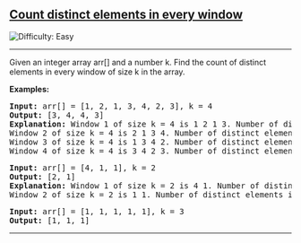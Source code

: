 <h2><a href="https://www.geeksforgeeks.org/problems/count-distinct-elements-in-every-window/1">Count distinct elements in every window
</a></h2> <img src='https://img.shields.io/badge/Difficulty-Easy-brightgreen' alt='Difficulty: Easy' /><hr>

<p>Given an integer array arr[] and a number k. Find the count of distinct elements in every window of size k in the array.</p>


<b>Examples:</b>

<pre>
<b>Input:</b> arr[] = [1, 2, 1, 3, 4, 2, 3], k = 4
<b>Output:</b> [3, 4, 4, 3]
<b>Explanation:</b> Window 1 of size k = 4 is 1 2 1 3. Number of distinct elements in this window are 3. 
Window 2 of size k = 4 is 2 1 3 4. Number of distinct elements in this window are 4.
Window 3 of size k = 4 is 1 3 4 2. Number of distinct elements in this window are 4.
Window 4 of size k = 4 is 3 4 2 3. Number of distinct elements in this window are 3.
</pre>

<pre>
<b>Input:</b> arr[] = [4, 1, 1], k = 2
<b>Output:</b> [2, 1]
<b>Explanation:</b> Window 1 of size k = 2 is 4 1. Number of distinct elements in this window are 2. 
Window 2 of size k = 2 is 1 1. Number of distinct elements in this window is 1. 
</pre>

<pre>
<b>Input:</b> arr[] = [1, 1, 1, 1, 1], k = 3
<b>Output:</b> [1, 1, 1]
</pre><hr>




